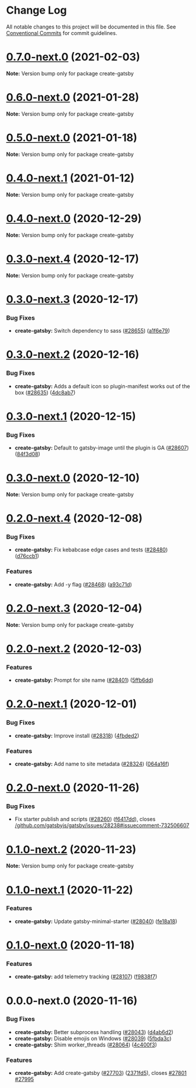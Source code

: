 # Change Log

All notable changes to this project will be documented in this file.
See [Conventional Commits](https://conventionalcommits.org) for commit guidelines.

# [0.7.0-next.0](https://github.com/gatsbyjs/gatsby/compare/create-gatsby@0.6.0-next.0...create-gatsby@0.7.0-next.0) (2021-02-03)

**Note:** Version bump only for package create-gatsby

# [0.6.0-next.0](https://github.com/gatsbyjs/gatsby/compare/create-gatsby@0.5.0-next.0...create-gatsby@0.6.0-next.0) (2021-01-28)

**Note:** Version bump only for package create-gatsby

# [0.5.0-next.0](https://github.com/gatsbyjs/gatsby/compare/create-gatsby@0.4.0-next.1...create-gatsby@0.5.0-next.0) (2021-01-18)

**Note:** Version bump only for package create-gatsby

# [0.4.0-next.1](https://github.com/gatsbyjs/gatsby/compare/create-gatsby@0.4.0-next.0...create-gatsby@0.4.0-next.1) (2021-01-12)

**Note:** Version bump only for package create-gatsby

# [0.4.0-next.0](https://github.com/gatsbyjs/gatsby/compare/create-gatsby@0.3.0-next.4...create-gatsby@0.4.0-next.0) (2020-12-29)

**Note:** Version bump only for package create-gatsby

# [0.3.0-next.4](https://github.com/gatsbyjs/gatsby/compare/create-gatsby@0.3.0-next.3...create-gatsby@0.3.0-next.4) (2020-12-17)

**Note:** Version bump only for package create-gatsby

# [0.3.0-next.3](https://github.com/gatsbyjs/gatsby/compare/create-gatsby@0.3.0-next.2...create-gatsby@0.3.0-next.3) (2020-12-17)

### Bug Fixes

- **create-gatsby:** Switch dependency to sass ([#28655](https://github.com/gatsbyjs/gatsby/issues/28655)) ([a1f6e79](https://github.com/gatsbyjs/gatsby/commit/a1f6e79a4c8bb444381503fae0fadfe3bc4cbf9c))

# [0.3.0-next.2](https://github.com/gatsbyjs/gatsby/compare/create-gatsby@0.3.0-next.1...create-gatsby@0.3.0-next.2) (2020-12-16)

### Bug Fixes

- **create-gatsby:** Adds a default icon so plugin-manifest works out of the box ([#28635](https://github.com/gatsbyjs/gatsby/issues/28635)) ([4dc8ab7](https://github.com/gatsbyjs/gatsby/commit/4dc8ab79c194fe5c56a1d2bd794ff9c8e03ad927))

# [0.3.0-next.1](https://github.com/gatsbyjs/gatsby/compare/create-gatsby@0.3.0-next.0...create-gatsby@0.3.0-next.1) (2020-12-15)

### Bug Fixes

- **create-gatsby:** Default to gatsby-image until the plugin is GA ([#28607](https://github.com/gatsbyjs/gatsby/issues/28607)) ([84f3d08](https://github.com/gatsbyjs/gatsby/commit/84f3d08ac4ae2830bdb946da30a51c41ecb00ed1))

# [0.3.0-next.0](https://github.com/gatsbyjs/gatsby/compare/create-gatsby@0.2.0-next.4...create-gatsby@0.3.0-next.0) (2020-12-10)

**Note:** Version bump only for package create-gatsby

# [0.2.0-next.4](https://github.com/gatsbyjs/gatsby/compare/create-gatsby@0.2.0-next.3...create-gatsby@0.2.0-next.4) (2020-12-08)

### Bug Fixes

- **create-gatsby:** Fix kebabcase edge cases and tests ([#28480](https://github.com/gatsbyjs/gatsby/issues/28480)) ([d76ccb1](https://github.com/gatsbyjs/gatsby/commit/d76ccb16ff6b8f8da541ebe06f0455f41f343807))

### Features

- **create-gatsby:** Add -y flag ([#28468](https://github.com/gatsbyjs/gatsby/issues/28468)) ([a93c71d](https://github.com/gatsbyjs/gatsby/commit/a93c71d5e66fe2265c650d1bfb4b94b50d56d91c))

# [0.2.0-next.3](https://github.com/gatsbyjs/gatsby/compare/create-gatsby@0.2.0-next.2...create-gatsby@0.2.0-next.3) (2020-12-04)

**Note:** Version bump only for package create-gatsby

# [0.2.0-next.2](https://github.com/gatsbyjs/gatsby/compare/create-gatsby@0.2.0-next.1...create-gatsby@0.2.0-next.2) (2020-12-03)

### Features

- **create-gatsby:** Prompt for site name ([#28401](https://github.com/gatsbyjs/gatsby/issues/28401)) ([5ffb6dd](https://github.com/gatsbyjs/gatsby/commit/5ffb6ddc5d3fdcf1658b66d186269dc4eb412b4b))

# [0.2.0-next.1](https://github.com/gatsbyjs/gatsby/compare/create-gatsby@0.2.0-next.0...create-gatsby@0.2.0-next.1) (2020-12-01)

### Bug Fixes

- **create-gatsby:** Improve install ([#28318](https://github.com/gatsbyjs/gatsby/issues/28318)) ([4fbded2](https://github.com/gatsbyjs/gatsby/commit/4fbded2e336fd97548bf3df23d764f3a500fe5ec))

### Features

- **create-gatsby:** Add name to site metadata ([#28324](https://github.com/gatsbyjs/gatsby/issues/28324)) ([064a16f](https://github.com/gatsbyjs/gatsby/commit/064a16f5f6049edea3d49a3787b5ef2346b7b89b))

# [0.2.0-next.0](https://github.com/gatsbyjs/gatsby/compare/create-gatsby@0.1.0-next.2...create-gatsby@0.2.0-next.0) (2020-11-26)

### Bug Fixes

- Fix starter publish and scripts ([#28260](https://github.com/gatsbyjs/gatsby/issues/28260)) ([f6417dd](https://github.com/gatsbyjs/gatsby/commit/f6417dd58360bd3e243a955c413dd46138608af6)), closes [/github.com/gatsbyjs/gatsby/issues/28238#issuecomment-732506607](https://github.com//github.com/gatsbyjs/gatsby/issues/28238/issues/issuecomment-732506607)

# [0.1.0-next.2](https://github.com/gatsbyjs/gatsby/compare/create-gatsby@0.1.0-next.1...create-gatsby@0.1.0-next.2) (2020-11-23)

**Note:** Version bump only for package create-gatsby

# [0.1.0-next.1](https://github.com/gatsbyjs/gatsby/compare/create-gatsby@0.1.0-next.0...create-gatsby@0.1.0-next.1) (2020-11-22)

### Features

- **create-gatsby:** Update gatsby-minimal-starter ([#28040](https://github.com/gatsbyjs/gatsby/issues/28040)) ([fe18a18](https://github.com/gatsbyjs/gatsby/commit/fe18a18812276c19c2bef654f08039f1037113f7))

# [0.1.0-next.0](https://github.com/gatsbyjs/gatsby/compare/create-gatsby@0.0.0-next.0...create-gatsby@0.1.0-next.0) (2020-11-18)

### Features

- **create-gatsby:** add telemetry tracking ([#28107](https://github.com/gatsbyjs/gatsby/issues/28107)) ([f9838f7](https://github.com/gatsbyjs/gatsby/commit/f9838f7233057841ac705427ba5b6ca95e9678ac))

# 0.0.0-next.0 (2020-11-16)

### Bug Fixes

- **create-gatsby:** Better subprocess handling ([#28043](https://github.com/gatsbyjs/gatsby/issues/28043)) ([d4ab6d2](https://github.com/gatsbyjs/gatsby/commit/d4ab6d27aadd11c22622ec36f4ba0ecfcb908703))
- **create-gatsby:** Disable emojis on Windows ([#28039](https://github.com/gatsbyjs/gatsby/issues/28039)) ([5fbda3c](https://github.com/gatsbyjs/gatsby/commit/5fbda3ccd93f76f30bbacb861760d10b7087436f))
- **create-gatsby:** Shim worker_threads ([#28064](https://github.com/gatsbyjs/gatsby/issues/28064)) ([4c400f3](https://github.com/gatsbyjs/gatsby/commit/4c400f35f37d31a939e81b0dbf23f3023d5885a5))

### Features

- **create-gatsby:** Add create-gatsby ([#27703](https://github.com/gatsbyjs/gatsby/issues/27703)) ([2371fd5](https://github.com/gatsbyjs/gatsby/commit/2371fd584d6824444d93f8667c45421c34aa5f54)), closes [#27801](https://github.com/gatsbyjs/gatsby/issues/27801) [#27995](https://github.com/gatsbyjs/gatsby/issues/27995)
